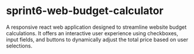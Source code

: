 # sprint6-web-budget-calculator
A responsive react web application designed to streamline website budget calculations. It offers an interactive user experience using checkboxes, input fields, and buttons to dynamically adjust the total price based on user selections.

